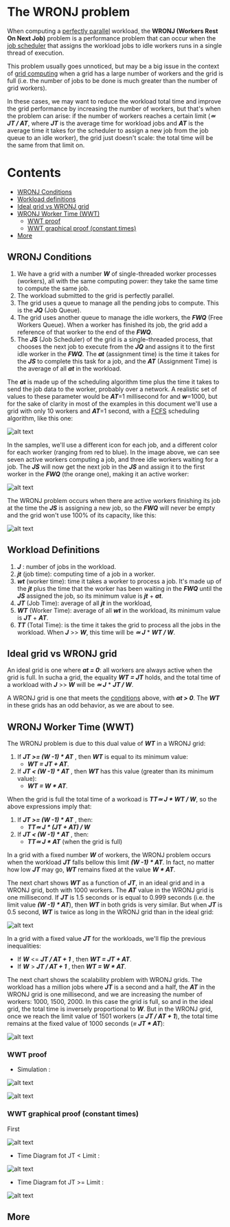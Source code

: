 # The WRONJ problem

When computing a [perfectly parallel](https://en.wikipedia.org/wiki/Embarrassingly_parallel) workload, the **WRONJ (Workers Rest On Next Job)** problem is a performance problem that can occur when the [job scheduler](https://en.wikipedia.org/wiki/Job_scheduler) that assigns the workload jobs to idle workers runs in a single thread of execution. 

This problem usually goes unnoticed, but may be a big issue in the context of [grid computing](https://en.wikipedia.org/wiki/Grid_computing) when a grid has a large number of workers and the grid is full (i.e. the number of jobs to be done is much greater than the number of grid workers).

In these cases, we may want to reduce the workload total time and improve the grid performance by increasing the number of workers, but that's when the problem can arise: if the number of workers reaches a certain limit (***&#x2243; JT / AT***, where ***JT*** is the  average time for workload jobs and ***AT*** is the average time it takes for the scheduler to assign a new job from the job queue to an idle worker), the grid just doesn't scale: the total time will be the same from that limit on. 

 # Contents
- [WRONJ Conditions](#wronj-conditions)
- [Workload definitions](#workload-definitions)
- [Ideal grid vs WRONJ grid](#ideal-grid-vs-wronj-grid)
- [WRONJ Worker Time (WWT)](#wronj-worker-time-(wwt))
    - [WWT proof](#wwt-proof)
    - [WWT graphical proof (constant times)](#wwt-graphical-proof-(constant-times))
- [More](#more)


## WRONJ Conditions

 1. We have a grid with a number ***W*** of single-threaded worker processes (workers), all with the same computing power: they take the same time to compute the same job.
 1. The workload submitted to the grid is perfectly parallel.
 1. The grid uses a queue to manage all the pending jobs to compute. This is the ***JQ*** (Job Queue).
 1. The grid uses another queue to manage the idle workers, the ***FWQ*** (Free Workers Queue). When a worker has finished its job, the grid add a reference of that worker to the end of the ***FWQ***.
 1. The ***JS*** (Job Scheduler) of the grid is a single-threaded process, that chooses the next job to execute from the ***JQ*** and assigns it to the first idle worker in the ***FWQ***. The ***at*** (assignment time) is the time it takes for the ***JS***  to complete this task for a job, and the ***AT*** (Assignment Time) is the average of all ***at*** in the workload.
 
 The ***at*** is made up of the scheduling algorithm time plus the time it takes to send the job data to the worker, probably over a network. A realistic set of values to these parameter would be ***AT***=1 millisecond for and ***w***=1000, but for the sake of clarity in most of the examples in this document we'll use a grid with only 10 workers and ***AT***=1 second, with a [FCFS](https://en.wikipedia.org/wiki/Scheduling_(computing)#First_come,_first_served) scheduling algorithm, like this one: 

![alt text](https://raw.githubusercontent.com/jorgelasa/wronj/master/Images/beforeAssignment.png)
 
In the samples, we'll use a different icon for each job, and a different color for each worker (ranging from red to blue). In the image above, we can see seven active workers computing a job, and three idle workers waiting for a job. The ***JS*** will now get the next job in the ***JS*** and assign it to the first worker in the ***FWQ*** (the orange one), making it an active worker:

![alt text](https://raw.githubusercontent.com/jorgelasa/wronj/master/Images/afterAssignment.png)

The WRONJ problem occurs when there are active workers finishing its job at the time the ***JS*** is assigning a new job, so the ***FWQ*** will never be empty and the grid won't use 100% of its capacity, like this:

![alt text](https://raw.githubusercontent.com/jorgelasa/wronj/master/Images/finishJob.png)


## Workload Definitions
 
 1. ***J*** : number of jobs in the workload.
 1. ***jt*** (job time): computing time of a job in a worker.
 2. ***wt*** (worker time): time it takes a worker to process a job. It's made up of the ***jt*** plus the time that the worker has been waiting in the ***FWQ*** until the ***JS*** assigned the job, so its minimum value is ***jt*** + ***at***.
 1. ***JT*** (Job Time): average of all ***jt*** in the workload, 
 1. ***WT*** (Worker Time): average of all ***wt*** in the workload, its minimum value is ***JT*** + ***AT***.
 1. ***TT*** (Total Time): is the time it takes the grid to process all the jobs in the workload. When ***J*** >> ***W***, this time will be ***&#x2243; J*** * ***WT / W***.

## Ideal grid vs WRONJ grid

An ideal grid is one where ***at = 0***: all workers are always active when the grid is full. In sucha a grid, the equality ***WT = JT*** holds, and the total time of a workload with ***J*** >> ***W*** will be ***&#x2243; J*** * ***JT / W***.

A WRONJ grid is one that meets the [conditions](#wronj-conditions) above, with ***at > 0***. The ***WT*** in these grids has an odd behavior, as we are about to see.

## WRONJ Worker Time (WWT)

The WRONJ problem is due to this dual value of ***WT*** in a WRONJ grid:

1. If ***JT >= (W -1) * AT*** , then ***WT*** is equal to its minimum value:
    - ***WT = JT + AT***.
2. If ***JT < (W -1) * AT*** , then ***WT*** has this value (greater than its minimum value): 
    - ***WT = W * AT***.

When the grid is full the total time of a workoad is ***TT&#x2243; J * WT / W***, so the above expressions imply that:

1. If ***JT >= (W -1) * AT*** , then:
    - ***TT&#x2243; J * (JT + AT) / W***
2. If ***JT < (W -1) * AT*** , then: 
    - ***TT&#x2243; J * AT*** (when the grid is full)

In a grid with a fixed number ***W*** of workers, the WRONJ problem occurs when the workload ***JT*** falls bellow this limit ***(W -1) * AT***. In fact, no matter how low ***JT*** may go, ***WT*** remains fixed at the value ***W * AT***.

The next chart shows ***WT*** as a function of ***JT***, in an ideal grid and in a WRONJ grid, both with 1000 workers. The ***AT*** value in the WRONJ grid is one millisecond. If ***JT*** is 1.5 seconds or is equal to 0.999 seconds (i.e. the limit value ***(W -1) * AT***), then ***WT*** in both grids is very similar. But when ***JT*** is 0.5 second, ***WT*** is twice as long in the WRONJ grid than in the ideal grid:
 

![alt text](https://raw.githubusercontent.com/jorgelasa/wronj/master/Images/JTLimit.png)

In a grid with a fixed value ***JT*** for the workloads, we'll flip the previous inequalities:

- If ***W*** <= ***JT / AT + 1*** , then ***WT = JT + AT***.
- If ***W*** > ***JT / AT + 1*** , then ***WT = W * AT***. 

 The next chart shows the scalability problem with WRONJ grids. The workload has a million jobs where ***JT*** is a second and a half, the ***AT*** in the WRONJ grid is one millisecond, and we are increasing the number of workers: 1000, 1500, 2000. In this case the grid is full, so   and in the ideal grid, the total time is inversely proportional to ***W***. But in the WRONJ grid, once we reach the limit value of 1501 workers (***= JT / AT + 1***), the total time remains at the fixed value of 1000 seconds (***= JT * AT***):

![alt text](https://raw.githubusercontent.com/jorgelasa/wronj/master/Images/WLimit.png)


### WWT proof

 - Simulation :

![alt text](https://raw.githubusercontent.com/jorgelasa/wronj/master/Images/bigJTSimulation.gif)

![alt text](https://raw.githubusercontent.com/jorgelasa/wronj/master/Images/smallJTSimulation.gif)

### WWT graphical proof (constant times)

 First 

![alt text](https://raw.githubusercontent.com/jorgelasa/wronj/master/Images/constantSimulation.gif)

 - Time Diagram fot JT < Limit :

![alt text](https://raw.githubusercontent.com/jorgelasa/wronj/master/Images/dt_lt_limit.png) 

 - Time Diagram fot JT >= Limit :

![alt text](https://raw.githubusercontent.com/jorgelasa/wronj/master/Images/dt_gt_limit.png)


<div id="more"></div>

## More

